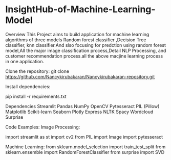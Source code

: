 # InsightHub-of-Machine-Learning-Model
Overview This Project aims to build application for machine learning algorithms of three models Random forest classifier ,Decision Tree classifier, knn classifier.And slso focusing for predction using random forest model,All the major image classification process,Detail NLP Processing, and customer recommendation process.all the above macjine learning process in one application.

Clone the repository: git clone https://github.com/Nancykirubakaran/Nancykirubakaran-repository.git

Install dependencies:

pip install -r requirements.txt

Dependencies Streamlit Pandas NumPy OpenCV Pytesseract PIL (Pillow) Matplotlib Scikit-learn Seaborn Plotly Express NLTK Spacy Wordcloud Surprise

Code Examples: Image Processing:

import streamlit as st import cv2 from PIL import Image import pytesseract

Machine Learning: from sklearn.model_selection import train_test_split from sklearn.ensemble import RandomForestClassifier from surprise import SVD
